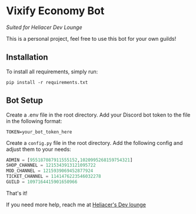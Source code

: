 # Vixify Economy Bot
*Suited for Heliacer Dev Lounge*

This is a personal project, feel free to use this bot for your own guilds!

## Installation
To install all requirements, simply run:
```
pip install -r requirements.txt
```

## Bot Setup
Create a .env file in the root directory.
Add your Discord bot token to the file in the following format:
```
TOKEN=your_bot_token_here
```

Create a ``config.py`` file in the root directory.
Add the following config and adjust them to your needs:
```py
ADMIN = [955187087911555152,1020995268159754321]
SHOP_CHANNEL = 1215343913121095722
MOD_CHANNEL = 1215939069452877924
TICKET_CHANNEL = 1141476223546032278  
GUILD = 1097164415901650966
```

That's it!

If you need more help, reach me at [Heliacer's Dev lounge](https://discord.gg/DA4mBJX8nb)

